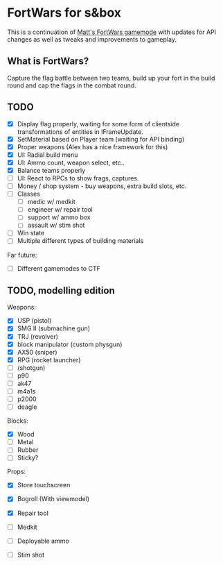 # FortWars for s&box
 
This is a continuation of [Matt's FortWars gamemode](https://github.com/themasterminds/sbox-fortwars) with updates for API changes as well as tweaks and improvements to gameplay.

## What is FortWars?

Capture the flag battle between two teams, build up your fort in the build round and cap the flags in the combat round.

## TODO

* [X] Display flag properly, waiting for some form of clientside transformations of entities in IFrameUpdate.
* [X] SetMaterial based on Player team (waiting for API binding)
* [X] Proper weapons (Alex has a nice framework for this)
* [X] UI: Radial build menu
* [X] UI: Ammo count, weapon select, etc..
* [X] Balance teams properly
* [ ] UI: React to RPCs to show frags, captures.
* [ ] Money / shop system - buy weapons, extra build slots, etc.
* [ ] Classes
  * [ ] medic w/ medkit
  * [ ] engineer w/ repair tool
  * [ ] support w/ ammo box
  * [ ] assault w/ stim shot
* [ ] Win state
* [ ] Multiple different types of building materials

Far future:

* [ ] Different gamemodes to CTF

## TODO, modelling edition

Weapons:
* [X] USP (pistol)
* [X] SMG II (submachine gun)
* [X] TRJ (revolver)
* [X] block manipulator (custom physgun)
* [X] AX50 (sniper)
* [X] RPG (rocket launcher)
* [ ] (shotgun)
* [ ] p90
* [ ] ak47
* [ ] m4a1s
* [ ] p2000
* [ ] deagle

Blocks:
* [X] Wood
* [ ] Metal
* [ ] Rubber
* [ ] Sticky?

Props:
* [X] Store touchscreen
* [X] Bogroll (With viewmodel)
* [X] Repair tool
* [ ] Medkit
* [ ] Deployable ammo
* [ ] Stim shot

